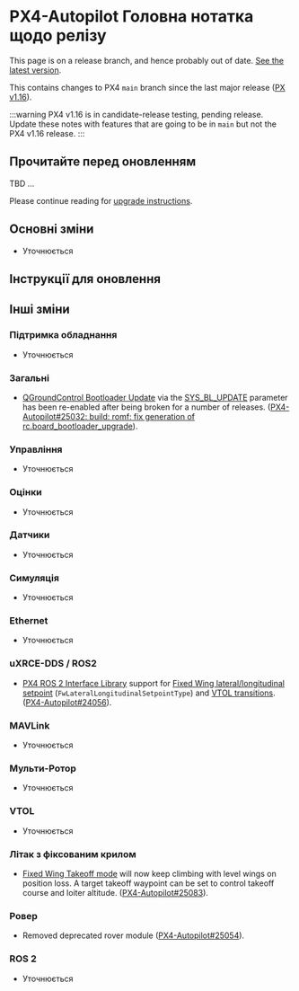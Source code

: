 # PX4-Autopilot Головна нотатка щодо релізу

<Badge type="danger" text="Alpha" />

<script setup>
import { useData } from 'vitepress'
const { site } = useData();
</script>

<div v-if="site.title !== 'PX4 Guide (main)'">
  <div class="custom-block danger">
    <p class="custom-block-title">This page is on a release branch, and hence probably out of date. <a href="https://docs.px4.io/main/en/releases/main.html">See the latest version</a>.</p>
  </div>
</div>

This contains changes to PX4 `main` branch since the last major release ([PX v1.16](../releases/1.16.md)).

:::warning
PX4 v1.16 is in candidate-release testing, pending release.
Update these notes with features that are going to be in `main` but not the PX4 v1.16 release.
:::

## Прочитайте перед оновленням

TBD …

Please continue reading for [upgrade instructions](#upgrade-guide).

## Основні зміни

- Уточнюється

## Інструкції для оновлення

## Інші зміни

### Підтримка обладнання

- Уточнюється

### Загальні

- [QGroundControl Bootloader Update](../advanced_config/bootloader_update.md#qgc-bootloader-update-sys-bl-update) via the [SYS_BL_UPDATE](../advanced_config/parameter_reference.md#SYS_BL_UPDATE) parameter has been re-enabled after being broken for a number of releases. ([PX4-Autopilot#25032: build: romf: fix generation of rc.board_bootloader_upgrade](https://github.com/PX4/PX4-Autopilot/pull/25032)).

### Управління

- Уточнюється

### Оцінки

- Уточнюється

### Датчики

- Уточнюється

### Симуляція

- Уточнюється

### Ethernet

- Уточнюється

### uXRCE-DDS / ROS2

- [PX4 ROS 2 Interface Library](../ros2/px4_ros2_control_interface.md) support for [Fixed Wing lateral/longitudinal setpoint](../ros2/px4_ros2_control_interface.md#fixed-wing-lateral-and-longitudinal-setpoint-fwlaterallongitudinalsetpointtype) (`FwLateralLongitudinalSetpointType`) and [VTOL transitions](../ros2/px4_ros2_control_interface.md#controlling-a-vtol). ([PX4-Autopilot#24056](https://github.com/PX4/PX4-Autopilot/pull/24056)).

### MAVLink

- Уточнюється

### Мульти-Ротор

- Уточнюється

### VTOL

- Уточнюється

### Літак з фіксованим крилом

- [Fixed Wing Takeoff mode](../flight_modes_fw/takeoff.md) will now keep climbing with level wings on position loss.
  A target takeoff waypoint can be set to control takeoff course and loiter altitude. ([PX4-Autopilot#25083](https://github.com/PX4/PX4-Autopilot/pull/25083)).

### Ровер

- Removed deprecated rover module ([PX4-Autopilot#25054](https://github.com/PX4/PX4-Autopilot/pull/25054)).

### ROS 2

- Уточнюється
